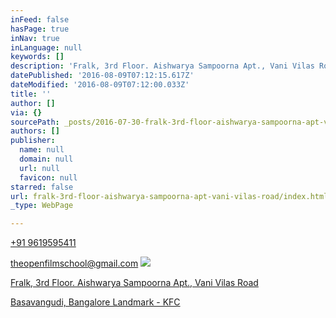 ```yaml
---
inFeed: false
hasPage: true
inNav: true
inLanguage: null
keywords: []
description: 'Fralk, 3rd Floor. Aishwarya Sampoorna Apt., Vani Vilas Road'
datePublished: '2016-08-09T07:12:15.617Z'
dateModified: '2016-08-09T07:12:00.033Z'
title: ''
author: []
via: {}
sourcePath: _posts/2016-07-30-fralk-3rd-floor-aishwarya-sampoorna-apt-vani-vilas-road.md
authors: []
publisher:
  name: null
  domain: null
  url: null
  favicon: null
starred: false
url: fralk-3rd-floor-aishwarya-sampoorna-apt-vani-vilas-road/index.html
_type: WebPage

---
```

[+91 9619595411][0]

[theopenfilmschool@gmail.com][0]
![](https://the-grid-user-content.s3-us-west-2.amazonaws.com/8a592db7-d62d-4805-a2f7-11e81328826b.jpg)

[Fralk, 3rd Floor. Aishwarya Sampoorna Apt., Vani Vilas Road][0]

[Basavangudi, Bangalore Landmark - KFC][0]

[0]: https://app.thegrid.io/posts/ed44e755-e9a9-4eb6-ad77-938215ccdc4e/null